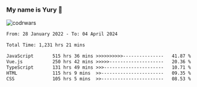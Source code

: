 ### My name is Yury 👋 
![codrwars](https://www.codewars.com/users/litury/badges/micro) 


<!--START_SECTION:waka-->

```txt
From: 28 January 2022 - To: 04 April 2024

Total Time: 1,231 hrs 21 mins

JavaScript       515 hrs 36 mins >>>>>>>>>>---------------   41.87 %
Vue.js           250 hrs 42 mins >>>>>--------------------   20.36 %
TypeScript       131 hrs 49 mins >>>----------------------   10.71 %
HTML             115 hrs 9 mins  >>-----------------------   09.35 %
CSS              105 hrs 5 mins  >>-----------------------   08.53 %
```

<!--END_SECTION:waka-->

